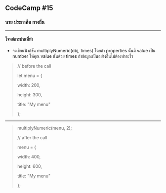 ## CodeCamp #15

### นาย ประกาศิต กางถิ่น

---

#### โจทย์การบ้านที่ทำ

- จงเขียนฟังก์ชัน multiplyNumeric(obj, times) โดยถ้า properties นั้นมี value เป็น number ให้คุณ value นั้นด้วย times ถ้าข้อมูลเเป็นอย่างอื่นไม่ต้องทำอะไร

> // before the call
>
> let menu = {
>
> width: 200,
>
> height: 300,
>
> title: "My menu"
>
> };

---

> multiplyNumeric(menu, 2);
>
> // after the call
>
> menu = {
>
> width: 400,
>
> height: 600,
>
> title: "My menu"
>
> };

